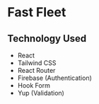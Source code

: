 # Fast Fleet
## Technology Used
- React
- Tailwind CSS
- React Router
- Firebase (Authentication)
- Hook Form
- Yup (Validation)